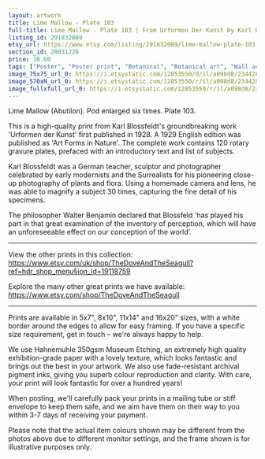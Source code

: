 ```yaml
---
layout: artwork
title: Lime Mallow - Plate 103 
full-title: Lime Mallow - Plate 103 | From Urformen Der Kunst by Karl Blossfeldt | Vintage botanical photographic print
listing_id: 291832089
etsy_url: https://www.etsy.com/listing/291832089/lime-mallow-plate-103-from-urformen-der?utm_source=ds&utm_medium=api&utm_campaign=api
section_id: 28031226
price: 10.60
tags: ["Poster", "Poster print", "Botanical", "Botanical art", "Wall art", "Botanical poster", "Photograph", "Vintage", "Black and white", "Sepia", "Minimal", "Plant", "High quality print"]
image_75x75_url_0: https://i.etsystatic.com/12853550/d/il/a098d8/2344283247/il_75x75.2344283247_8dqd.jpg?version=0
image_570xN_url_0: https://i.etsystatic.com/12853550/r/il/a098d8/2344283247/il_570xN.2344283247_8dqd.jpg
image_fullxfull_url_0: https://i.etsystatic.com/12853550/r/il/a098d8/2344283247/il_fullxfull.2344283247_8dqd.jpg
---
```

Lime Mallow (Abutilon). Pod enlarged six times. Plate 103.

This is a high-quality print from Karl Blossfeldt&#39;s groundbreaking work &#39;Urformen der Kunst&#39; first published in 1928. A 1929 English edition was published as &#39;Art Forms in Nature&#39;. The complete work contains 120 rotary gravure plates, prefaced with an introductory text and list of subjects.

Karl Blossfeldt was a German teacher, sculptor and photographer celebrated by early modernists and the Surrealists for his pioneering close-up photography of plants and flora. Using a homemade camera and lens, he was able to magnify a subject 30 times, capturing the fine detail of his specimens.

The philosopher Walter Benjamin declared that Blossfeld &#39;has played his part in that great examination of the inventory of perception, which will have an unforeseeable effect on our conception of the world’. 

---

View the other prints in this collection: https://www.etsy.com/uk/shop/TheDoveAndTheSeagull?ref=hdr_shop_menu§ion_id=19118759

Explore the many other great prints we have available: https://www.etsy.com/shop/TheDoveAndTheSeagull

---

Prints are available in 5x7&quot;, 8x10&quot;, 11x14&quot; and 16x20&quot; sizes, with a white border around the edges to allow for easy framing. If you have a specific size requirement, get in touch – we&#39;re always happy to help.

We use Hahnemuhle 350gsm Museum Etching, an extremely high quality exhibition-grade paper with a lovely texture, which looks fantastic and brings out the best in your artwork. We also use fade-resistant archival pigment inks, giving you superb colour reproduction and clarity. With care, your print will look fantastic for over a hundred years!

When posting, we&#39;ll carefully pack your prints in a mailing tube or stiff envelope to keep them safe, and we aim have them on their way to you within 3-7 days of receiving your payment.

Please note that the actual item colours shown may be different from the photos above due to different monitor settings, and the frame shown is for illustrative purposes only.
